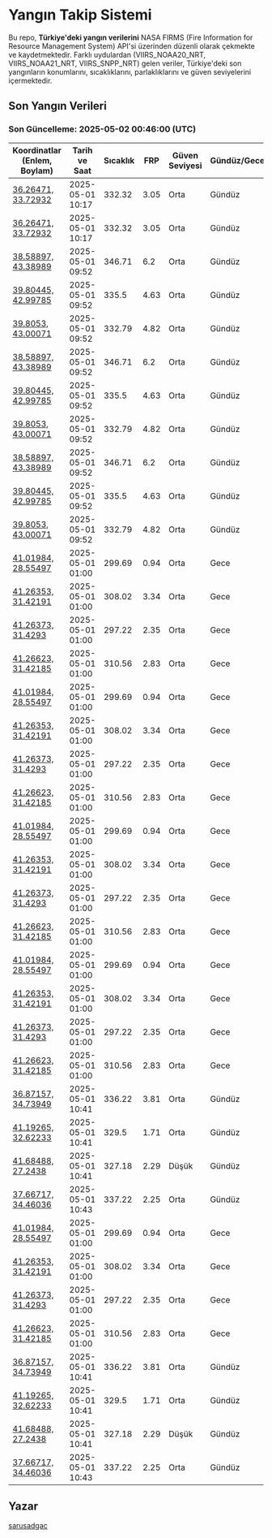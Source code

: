 # Yangın Takip Sistemi

Bu repo, **Türkiye'deki yangın verilerini** NASA FIRMS (Fire Information for Resource Management System) API'si üzerinden düzenli olarak çekmekte ve kaydetmektedir. Farklı uydulardan (VIIRS_NOAA20_NRT, VIIRS_NOAA21_NRT, VIIRS_SNPP_NRT) gelen veriler, Türkiye'deki son yangınların konumlarını, sıcaklıklarını, parlaklıklarını ve güven seviyelerini içermektedir.

## Son Yangın Verileri
### Son Güncelleme: 2025-05-02 00:46:00 (UTC)

| Koordinatlar (Enlem, Boylam) | Tarih ve Saat | Sıcaklık | FRP | Güven Seviyesi | Gündüz/Gece |
|-----------------------------|----------------|----------|-----|----------------|-------------|
| [36.26471, 33.72932](https://www.google.com/maps?q=36.26471,33.72932) | 2025-05-01 10:17 | 332.32 | 3.05 | Orta | Gündüz |
| [36.26471, 33.72932](https://www.google.com/maps?q=36.26471,33.72932) | 2025-05-01 10:17 | 332.32 | 3.05 | Orta | Gündüz |
| [38.58897, 43.38989](https://www.google.com/maps?q=38.58897,43.38989) | 2025-05-01 09:52 | 346.71 | 6.2 | Orta | Gündüz |
| [39.80445, 42.99785](https://www.google.com/maps?q=39.80445,42.99785) | 2025-05-01 09:52 | 335.5 | 4.63 | Orta | Gündüz |
| [39.8053, 43.00071](https://www.google.com/maps?q=39.8053,43.00071) | 2025-05-01 09:52 | 332.79 | 4.82 | Orta | Gündüz |
| [38.58897, 43.38989](https://www.google.com/maps?q=38.58897,43.38989) | 2025-05-01 09:52 | 346.71 | 6.2 | Orta | Gündüz |
| [39.80445, 42.99785](https://www.google.com/maps?q=39.80445,42.99785) | 2025-05-01 09:52 | 335.5 | 4.63 | Orta | Gündüz |
| [39.8053, 43.00071](https://www.google.com/maps?q=39.8053,43.00071) | 2025-05-01 09:52 | 332.79 | 4.82 | Orta | Gündüz |
| [38.58897, 43.38989](https://www.google.com/maps?q=38.58897,43.38989) | 2025-05-01 09:52 | 346.71 | 6.2 | Orta | Gündüz |
| [39.80445, 42.99785](https://www.google.com/maps?q=39.80445,42.99785) | 2025-05-01 09:52 | 335.5 | 4.63 | Orta | Gündüz |
| [39.8053, 43.00071](https://www.google.com/maps?q=39.8053,43.00071) | 2025-05-01 09:52 | 332.79 | 4.82 | Orta | Gündüz |
| [41.01984, 28.55497](https://www.google.com/maps?q=41.01984,28.55497) | 2025-05-01 01:00 | 299.69 | 0.94 | Orta | Gece |
| [41.26353, 31.42191](https://www.google.com/maps?q=41.26353,31.42191) | 2025-05-01 01:00 | 308.02 | 3.34 | Orta | Gece |
| [41.26373, 31.4293](https://www.google.com/maps?q=41.26373,31.4293) | 2025-05-01 01:00 | 297.22 | 2.35 | Orta | Gece |
| [41.26623, 31.42185](https://www.google.com/maps?q=41.26623,31.42185) | 2025-05-01 01:00 | 310.56 | 2.83 | Orta | Gece |
| [41.01984, 28.55497](https://www.google.com/maps?q=41.01984,28.55497) | 2025-05-01 01:00 | 299.69 | 0.94 | Orta | Gece |
| [41.26353, 31.42191](https://www.google.com/maps?q=41.26353,31.42191) | 2025-05-01 01:00 | 308.02 | 3.34 | Orta | Gece |
| [41.26373, 31.4293](https://www.google.com/maps?q=41.26373,31.4293) | 2025-05-01 01:00 | 297.22 | 2.35 | Orta | Gece |
| [41.26623, 31.42185](https://www.google.com/maps?q=41.26623,31.42185) | 2025-05-01 01:00 | 310.56 | 2.83 | Orta | Gece |
| [41.01984, 28.55497](https://www.google.com/maps?q=41.01984,28.55497) | 2025-05-01 01:00 | 299.69 | 0.94 | Orta | Gece |
| [41.26353, 31.42191](https://www.google.com/maps?q=41.26353,31.42191) | 2025-05-01 01:00 | 308.02 | 3.34 | Orta | Gece |
| [41.26373, 31.4293](https://www.google.com/maps?q=41.26373,31.4293) | 2025-05-01 01:00 | 297.22 | 2.35 | Orta | Gece |
| [41.26623, 31.42185](https://www.google.com/maps?q=41.26623,31.42185) | 2025-05-01 01:00 | 310.56 | 2.83 | Orta | Gece |
| [41.01984, 28.55497](https://www.google.com/maps?q=41.01984,28.55497) | 2025-05-01 01:00 | 299.69 | 0.94 | Orta | Gece |
| [41.26353, 31.42191](https://www.google.com/maps?q=41.26353,31.42191) | 2025-05-01 01:00 | 308.02 | 3.34 | Orta | Gece |
| [41.26373, 31.4293](https://www.google.com/maps?q=41.26373,31.4293) | 2025-05-01 01:00 | 297.22 | 2.35 | Orta | Gece |
| [41.26623, 31.42185](https://www.google.com/maps?q=41.26623,31.42185) | 2025-05-01 01:00 | 310.56 | 2.83 | Orta | Gece |
| [36.87157, 34.73949](https://www.google.com/maps?q=36.87157,34.73949) | 2025-05-01 10:41 | 336.22 | 3.81 | Orta | Gündüz |
| [41.19265, 32.62233](https://www.google.com/maps?q=41.19265,32.62233) | 2025-05-01 10:41 | 329.5 | 1.71 | Orta | Gündüz |
| [41.68488, 27.2438](https://www.google.com/maps?q=41.68488,27.2438) | 2025-05-01 10:41 | 327.18 | 2.29 | Düşük | Gündüz |
| [37.66717, 34.46036](https://www.google.com/maps?q=37.66717,34.46036) | 2025-05-01 10:43 | 337.22 | 2.25 | Orta | Gündüz |
| [41.01984, 28.55497](https://www.google.com/maps?q=41.01984,28.55497) | 2025-05-01 01:00 | 299.69 | 0.94 | Orta | Gece |
| [41.26353, 31.42191](https://www.google.com/maps?q=41.26353,31.42191) | 2025-05-01 01:00 | 308.02 | 3.34 | Orta | Gece |
| [41.26373, 31.4293](https://www.google.com/maps?q=41.26373,31.4293) | 2025-05-01 01:00 | 297.22 | 2.35 | Orta | Gece |
| [41.26623, 31.42185](https://www.google.com/maps?q=41.26623,31.42185) | 2025-05-01 01:00 | 310.56 | 2.83 | Orta | Gece |
| [36.87157, 34.73949](https://www.google.com/maps?q=36.87157,34.73949) | 2025-05-01 10:41 | 336.22 | 3.81 | Orta | Gündüz |
| [41.19265, 32.62233](https://www.google.com/maps?q=41.19265,32.62233) | 2025-05-01 10:41 | 329.5 | 1.71 | Orta | Gündüz |
| [41.68488, 27.2438](https://www.google.com/maps?q=41.68488,27.2438) | 2025-05-01 10:41 | 327.18 | 2.29 | Düşük | Gündüz |
| [37.66717, 34.46036](https://www.google.com/maps?q=37.66717,34.46036) | 2025-05-01 10:43 | 337.22 | 2.25 | Orta | Gündüz |

## Yazar

[sarusadgac](https://x.com/sarusadgac)
